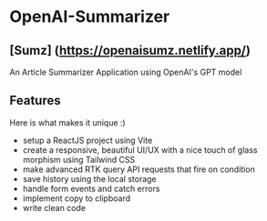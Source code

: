 # OpenAI-Summarizer
## [Sumz] (https://openaisumz.netlify.app/)
An Article Summarizer Application using OpenAI's GPT model
## Features
Here is what makes it unique :)

* setup a ReactJS project using Vite
* create a responsive, beautiful UI/UX with a nice touch of glass morphism using Tailwind CSS
* make advanced RTK query API requests that fire on condition
* save history using the local storage
* handle form events and catch errors
* implement copy to clipboard
* write clean code
